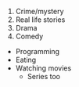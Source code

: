 1. Crime/mystery
1. Real life stories
1. Drama
1. Comedy

* Programming
* Eating
* Watching movies
  * Series too
